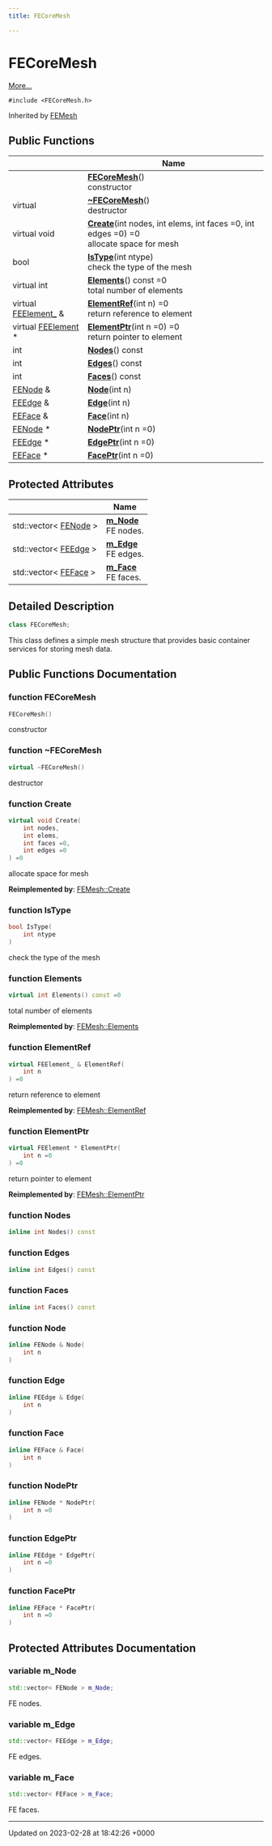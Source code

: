 ```yaml
---
title: FECoreMesh

---
```


# FECoreMesh



 [More...](#detailed-description)


`#include <FECoreMesh.h>`

Inherited by [FEMesh](../Classes/classFEMesh.md)

## Public Functions

|                | Name           |
| -------------- | -------------- |
| | **[FECoreMesh](../Classes/classFECoreMesh.md#function-fecoremesh)**()<br>constructor  |
| virtual | **[~FECoreMesh](../Classes/classFECoreMesh.md#function-~fecoremesh)**()<br>destructor  |
| virtual void | **[Create](../Classes/classFECoreMesh.md#function-create)**(int nodes, int elems, int faces =0, int edges =0) =0<br>allocate space for mesh  |
| bool | **[IsType](../Classes/classFECoreMesh.md#function-istype)**(int ntype)<br>check the type of the mesh  |
| virtual int | **[Elements](../Classes/classFECoreMesh.md#function-elements)**() const =0<br>total number of elements  |
| virtual [FEElement_](../Classes/classFEElement__.md) & | **[ElementRef](../Classes/classFECoreMesh.md#function-elementref)**(int n) =0<br>return reference to element  |
| virtual [FEElement](../Classes/classFEElement.md) * | **[ElementPtr](../Classes/classFECoreMesh.md#function-elementptr)**(int n =0) =0<br>return pointer to element  |
| int | **[Nodes](../Classes/classFECoreMesh.md#function-nodes)**() const |
| int | **[Edges](../Classes/classFECoreMesh.md#function-edges)**() const |
| int | **[Faces](../Classes/classFECoreMesh.md#function-faces)**() const |
| [FENode](../Classes/classFENode.md) & | **[Node](../Classes/classFECoreMesh.md#function-node)**(int n) |
| [FEEdge](../Classes/classFEEdge.md) & | **[Edge](../Classes/classFECoreMesh.md#function-edge)**(int n) |
| [FEFace](../Classes/classFEFace.md) & | **[Face](../Classes/classFECoreMesh.md#function-face)**(int n) |
| [FENode](../Classes/classFENode.md) * | **[NodePtr](../Classes/classFECoreMesh.md#function-nodeptr)**(int n =0) |
| [FEEdge](../Classes/classFEEdge.md) * | **[EdgePtr](../Classes/classFECoreMesh.md#function-edgeptr)**(int n =0) |
| [FEFace](../Classes/classFEFace.md) * | **[FacePtr](../Classes/classFECoreMesh.md#function-faceptr)**(int n =0) |

## Protected Attributes

|                | Name           |
| -------------- | -------------- |
| std::vector< [FENode](../Classes/classFENode.md) > | **[m_Node](../Classes/classFECoreMesh.md#variable-m-node)** <br>FE nodes.  |
| std::vector< [FEEdge](../Classes/classFEEdge.md) > | **[m_Edge](../Classes/classFECoreMesh.md#variable-m-edge)** <br>FE edges.  |
| std::vector< [FEFace](../Classes/classFEFace.md) > | **[m_Face](../Classes/classFECoreMesh.md#variable-m-face)** <br>FE faces.  |

## Detailed Description

```cpp
class FECoreMesh;
```


This class defines a simple mesh structure that provides basic container services for storing mesh data. 

## Public Functions Documentation

### function FECoreMesh

```cpp
FECoreMesh()
```

constructor 

### function ~FECoreMesh

```cpp
virtual ~FECoreMesh()
```

destructor 

### function Create

```cpp
virtual void Create(
    int nodes,
    int elems,
    int faces =0,
    int edges =0
) =0
```

allocate space for mesh 

**Reimplemented by**: [FEMesh::Create](../Classes/classFEMesh.md#function-create)


### function IsType

```cpp
bool IsType(
    int ntype
)
```

check the type of the mesh 

### function Elements

```cpp
virtual int Elements() const =0
```

total number of elements 

**Reimplemented by**: [FEMesh::Elements](../Classes/classFEMesh.md#function-elements)


### function ElementRef

```cpp
virtual FEElement_ & ElementRef(
    int n
) =0
```

return reference to element 

**Reimplemented by**: [FEMesh::ElementRef](../Classes/classFEMesh.md#function-elementref)


### function ElementPtr

```cpp
virtual FEElement * ElementPtr(
    int n =0
) =0
```

return pointer to element 

**Reimplemented by**: [FEMesh::ElementPtr](../Classes/classFEMesh.md#function-elementptr)


### function Nodes

```cpp
inline int Nodes() const
```


### function Edges

```cpp
inline int Edges() const
```


### function Faces

```cpp
inline int Faces() const
```


### function Node

```cpp
inline FENode & Node(
    int n
)
```


### function Edge

```cpp
inline FEEdge & Edge(
    int n
)
```


### function Face

```cpp
inline FEFace & Face(
    int n
)
```


### function NodePtr

```cpp
inline FENode * NodePtr(
    int n =0
)
```


### function EdgePtr

```cpp
inline FEEdge * EdgePtr(
    int n =0
)
```


### function FacePtr

```cpp
inline FEFace * FacePtr(
    int n =0
)
```


## Protected Attributes Documentation

### variable m_Node

```cpp
std::vector< FENode > m_Node;
```

FE nodes. 

### variable m_Edge

```cpp
std::vector< FEEdge > m_Edge;
```

FE edges. 

### variable m_Face

```cpp
std::vector< FEFace > m_Face;
```

FE faces. 

-------------------------------

Updated on 2023-02-28 at 18:42:26 +0000